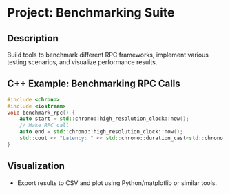 # Project: Benchmarking Suite

## Description
Build tools to benchmark different RPC frameworks, implement various testing scenarios, and visualize performance results.

## C++ Example: Benchmarking RPC Calls
```cpp
#include <chrono>
#include <iostream>
void benchmark_rpc() {
    auto start = std::chrono::high_resolution_clock::now();
    // Make RPC call
    auto end = std::chrono::high_resolution_clock::now();
    std::cout << "Latency: " << std::chrono::duration_cast<std::chrono::microseconds>(end - start).count() << "us\n";
}
```

## Visualization
- Export results to CSV and plot using Python/matplotlib or similar tools.
